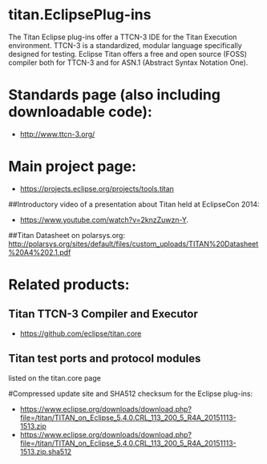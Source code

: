 # titan.EclipsePlug-ins

The Titan Eclipse plug-ins offer a TTCN-3 IDE for the Titan Execution environment.
TTCN-3 is a standardized, modular language specifically designed for testing. 
Eclipse Titan offers a free and open source (FOSS) compiler both for TTCN-3 and for 
ASN.1 (Abstract Syntax Notation One).

# Standards page (also including downloadable code):

* http://www.ttcn-3.org/

# Main project page:

* https://projects.eclipse.org/projects/tools.titan

##Introductory video of a presentation about Titan held at EclipseCon 2014: 
* https://www.youtube.com/watch?v=2knzZuwzn-Y.

##Titan Datasheet on polarsys.org:
http://polarsys.org/sites/default/files/custom_uploads/TITAN%20Datasheet%20A4%202.1.pdf


# Related products:

## Titan TTCN-3 Compiler and Executor 

* https://github.com/eclipse/titan.core
 
## Titan test ports and protocol modules

listed on the titan.core page 

#Compressed update site and SHA512 checksum for the Eclipse plug-ins:

* https://www.eclipse.org/downloads/download.php?file=/titan/TITAN_on_Eclipse_5.4.0.CRL_113_200_5_R4A_20151113-1513.zip
* https://www.eclipse.org/downloads/download.php?file=/titan/TITAN_on_Eclipse_5.4.0.CRL_113_200_5_R4A_20151113-1513.zip.sha512
